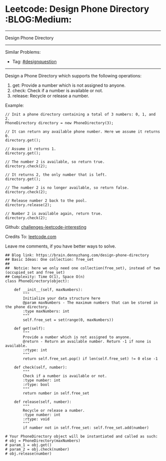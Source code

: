 # Leetcode: Design Phone Directory     :BLOG:Medium:


---

Design Phone Directory  

---

Similar Problems:  
-   Tag: [#designquestion](https://brain.dennyzhang.com/tag/designquestion)

---

Design a Phone Directory which supports the following operations:  

1.  get: Provide a number which is not assigned to anyone.
2.  check: Check if a number is available or not.
3.  release: Recycle or release a number.

Example:  

    // Init a phone directory containing a total of 3 numbers: 0, 1, and 2.
    PhoneDirectory directory = new PhoneDirectory(3);
    
    // It can return any available phone number. Here we assume it returns 0.
    directory.get();
    
    // Assume it returns 1.
    directory.get();
    
    // The number 2 is available, so return true.
    directory.check(2);
    
    // It returns 2, the only number that is left.
    directory.get();
    
    // The number 2 is no longer available, so return false.
    directory.check(2);
    
    // Release number 2 back to the pool.
    directory.release(2);
    
    // Number 2 is available again, return true.
    directory.check(2);

Github: [challenges-leetcode-interesting](https://github.com/DennyZhang/challenges-leetcode-interesting/tree/master/design-phone-directory)  

Credits To: [leetcode.com](https://leetcode.com/problems/design-phone-directory/description/)  

Leave me comments, if you have better ways to solve.  

    ## Blog link: https://brain.dennyzhang.com/design-phone-directory
    ## Basic Ideas: One collection: free_set
    ##
    ##  Notcie: here we only need one collection(free_set), instead of two (occupied_set and free_set)
    ## Complexity: Time O(1), Space O(n)
    class PhoneDirectory(object):
    
        def __init__(self, maxNumbers):
            """
            Initialize your data structure here
            @param maxNumbers - The maximum numbers that can be stored in the phone directory.
            :type maxNumbers: int
            """
            self.free_set = set(range(0, maxNumbers))
    
        def get(self):
            """
            Provide a number which is not assigned to anyone.
            @return - Return an available number. Return -1 if none is available.
            :rtype: int
            """
            return self.free_set.pop() if len(self.free_set) != 0 else -1
    
        def check(self, number):
            """
            Check if a number is available or not.
            :type number: int
            :rtype: bool
            """
            return number in self.free_set
    
        def release(self, number):
            """
            Recycle or release a number.
            :type number: int
            :rtype: void
            """
            if number not in self.free_set: self.free_set.add(number)
    
    # Your PhoneDirectory object will be instantiated and called as such:
    # obj = PhoneDirectory(maxNumbers)
    # param_1 = obj.get()
    # param_2 = obj.check(number)
    # obj.release(number)